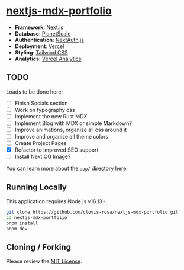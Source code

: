 # [nextjs-mdx-portfolio](https://nextjs-mdx-dev-portfolio.vercel.app/)

- **Framework**: [Next.js](https://nextjs.org/)
- **Database**: [PlanetScale](https://planetscale.com)
- **Authentication**: [NextAuth.js](https://next-auth.js.org)
- **Deployment**: [Vercel](https://vercel.com)
- **Styling**: [Tailwind CSS](https://tailwindcss.com)
- **Analytics**: [Vercel Analytics](https://vercel.com/analytics)

## TODO

Loads to be done here:

- [ ] Finish Socials section
- [ ] Work on typography css
- [ ] Implement the new Rust MDX
- [ ] Implement Blog with MDX or simple Markdown?
- [ ] Improve animations, organize all css around it
- [ ] Improve and organize all theme colors
- [ ] Create Project Pages
- [x] Refactor to improved SEO support
- [ ] Install Next OG Image?

You can learn more about the `app/` directory [here](https://beta.nextjs.org/docs).

## Running Locally

This application requires Node.js v16.13+.

```bash
git clone https://github.com/clovis-rosa/nextjs-mdx-portfolio.git
cd nextjs-mdx-portfolio
pnpm install
pnpm dev
```

## Cloning / Forking

Please review the [MIT License](https://github.com/clovis-rosa/nextjs-mdx-portfolio/blob/main/LICENSE).
